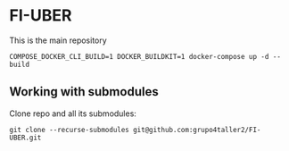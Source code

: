 # FI-UBER

This is the main repository


```shell
COMPOSE_DOCKER_CLI_BUILD=1 DOCKER_BUILDKIT=1 docker-compose up -d --build
```

## Working with submodules

Clone repo and all its submodules:

```
git clone --recurse-submodules git@github.com:grupo4taller2/FI-UBER.git
```

